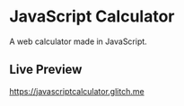 # JavaScript Calculator

A web calculator made in JavaScript. 

## Live Preview

https://javascriptcalculator.glitch.me